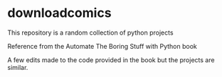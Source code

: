 # downloadcomics
This repository is a random collection of python projects

Reference from the Automate The Boring Stuff with Python book

A few edits made to the code provided in the book but the projects are similar.
